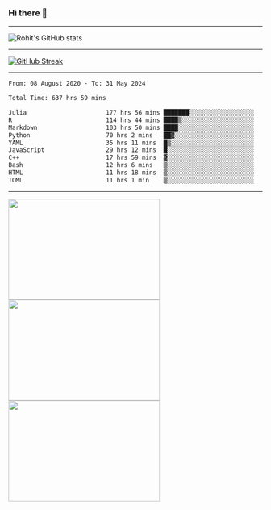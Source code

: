 ### Hi there 👋

<hr/>

![Rohit's GitHub stats](https://github-readme-stats.vercel.app/api?username=RohitRathore1&show_icons=true&theme=transparent)

<hr/>

[![GitHub Streak](http://github-readme-streak-stats.herokuapp.com?user=RohitRathore1&theme=dark&mode=weekly)](https://git.io/streak-stats)

<hr/>

<!--START_SECTION:waka-->

```txt
From: 08 August 2020 - To: 31 May 2024

Total Time: 637 hrs 59 mins

Julia                      177 hrs 56 mins ███████░░░░░░░░░░░░░░░░░░   27.89 %
R                          114 hrs 44 mins ████▒░░░░░░░░░░░░░░░░░░░░   17.98 %
Markdown                   103 hrs 50 mins ████░░░░░░░░░░░░░░░░░░░░░   16.28 %
Python                     70 hrs 2 mins   ██▓░░░░░░░░░░░░░░░░░░░░░░   10.98 %
YAML                       35 hrs 11 mins  █▒░░░░░░░░░░░░░░░░░░░░░░░   05.52 %
JavaScript                 29 hrs 12 mins  █░░░░░░░░░░░░░░░░░░░░░░░░   04.58 %
C++                        17 hrs 59 mins  ▓░░░░░░░░░░░░░░░░░░░░░░░░   02.82 %
Bash                       12 hrs 6 mins   ▒░░░░░░░░░░░░░░░░░░░░░░░░   01.90 %
HTML                       11 hrs 18 mins  ▒░░░░░░░░░░░░░░░░░░░░░░░░   01.77 %
TOML                       11 hrs 1 min    ▒░░░░░░░░░░░░░░░░░░░░░░░░   01.73 %
```

<!--END_SECTION:waka-->

<hr/>

<p>
  <img src="https://wakatime.com/share/@TeAmp0is0N/0205e68a-e5ed-48bf-b870-3c94c1fa77d3.svg" width="300" height="200">
  <img src="https://wakatime.com/share/@TeAmp0is0N/3935ee43-08a3-493e-8b95-60c1f9204b15.svg" width="300" height="200">
  <img src="https://wakatime.com/share/@TeAmp0is0N/8717aacc-7340-44e0-abb1-987dc9823fcd.svg" width="300" height="200">
</p>




